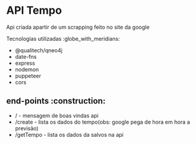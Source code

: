 <h1>API Tempo</h1>

<p>Api criada apartir de um scrapping feito no site da google</p>

<p>Tecnologias utilizadas :globe_with_meridians:  </p>

* @qualitech/qneo4j
* date-fns
* express
* nodemon
* puppeteer
* cors

<h2> end-points :construction: </h2>

* / - mensagem de boas vindas api
* /create - lista os dados do tempo(obs: google pega de hora em hora a previsão)
* /getTempo - lista os dados da salvos na api